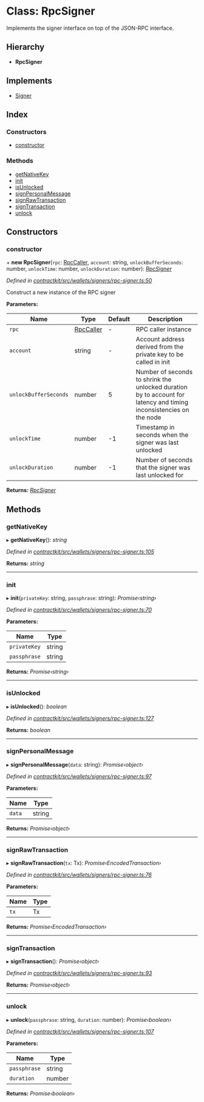 # Class: RpcSigner

Implements the signer interface on top of the JSON-RPC interface.

## Hierarchy

* **RpcSigner**

## Implements

* [Signer](../interfaces/_contractkit_src_wallets_signers_signer_.signer.md)

## Index

### Constructors

* [constructor](_contractkit_src_wallets_signers_rpc_signer_.rpcsigner.md#constructor)

### Methods

* [getNativeKey](_contractkit_src_wallets_signers_rpc_signer_.rpcsigner.md#getnativekey)
* [init](_contractkit_src_wallets_signers_rpc_signer_.rpcsigner.md#init)
* [isUnlocked](_contractkit_src_wallets_signers_rpc_signer_.rpcsigner.md#isunlocked)
* [signPersonalMessage](_contractkit_src_wallets_signers_rpc_signer_.rpcsigner.md#signpersonalmessage)
* [signRawTransaction](_contractkit_src_wallets_signers_rpc_signer_.rpcsigner.md#signrawtransaction)
* [signTransaction](_contractkit_src_wallets_signers_rpc_signer_.rpcsigner.md#signtransaction)
* [unlock](_contractkit_src_wallets_signers_rpc_signer_.rpcsigner.md#unlock)

## Constructors

###  constructor

\+ **new RpcSigner**(`rpc`: [RpcCaller](../interfaces/_contractkit_src_utils_rpc_caller_.rpccaller.md), `account`: string, `unlockBufferSeconds`: number, `unlockTime`: number, `unlockDuration`: number): *[RpcSigner](_contractkit_src_wallets_signers_rpc_signer_.rpcsigner.md)*

*Defined in [contractkit/src/wallets/signers/rpc-signer.ts:50](https://github.com/celo-org/celo-monorepo/blob/master/packages/contractkit/src/wallets/signers/rpc-signer.ts#L50)*

Construct a new instance of the RPC signer

**Parameters:**

Name | Type | Default | Description |
------ | ------ | ------ | ------ |
`rpc` | [RpcCaller](../interfaces/_contractkit_src_utils_rpc_caller_.rpccaller.md) | - | RPC caller instance |
`account` | string | - | Account address derived from the private key to be called in init |
`unlockBufferSeconds` | number | 5 | Number of seconds to shrink the unlocked duration by to account for latency and timing inconsistencies on the node |
`unlockTime` | number | -1 | Timestamp in seconds when the signer was last unlocked |
`unlockDuration` | number | -1 | Number of seconds that the signer was last unlocked for   |

**Returns:** *[RpcSigner](_contractkit_src_wallets_signers_rpc_signer_.rpcsigner.md)*

## Methods

###  getNativeKey

▸ **getNativeKey**(): *string*

*Defined in [contractkit/src/wallets/signers/rpc-signer.ts:105](https://github.com/celo-org/celo-monorepo/blob/master/packages/contractkit/src/wallets/signers/rpc-signer.ts#L105)*

**Returns:** *string*

___

###  init

▸ **init**(`privateKey`: string, `passphrase`: string): *Promise‹string›*

*Defined in [contractkit/src/wallets/signers/rpc-signer.ts:70](https://github.com/celo-org/celo-monorepo/blob/master/packages/contractkit/src/wallets/signers/rpc-signer.ts#L70)*

**Parameters:**

Name | Type |
------ | ------ |
`privateKey` | string |
`passphrase` | string |

**Returns:** *Promise‹string›*

___

###  isUnlocked

▸ **isUnlocked**(): *boolean*

*Defined in [contractkit/src/wallets/signers/rpc-signer.ts:127](https://github.com/celo-org/celo-monorepo/blob/master/packages/contractkit/src/wallets/signers/rpc-signer.ts#L127)*

**Returns:** *boolean*

___

###  signPersonalMessage

▸ **signPersonalMessage**(`data`: string): *Promise‹object›*

*Defined in [contractkit/src/wallets/signers/rpc-signer.ts:97](https://github.com/celo-org/celo-monorepo/blob/master/packages/contractkit/src/wallets/signers/rpc-signer.ts#L97)*

**Parameters:**

Name | Type |
------ | ------ |
`data` | string |

**Returns:** *Promise‹object›*

___

###  signRawTransaction

▸ **signRawTransaction**(`tx`: Tx): *Promise‹EncodedTransaction›*

*Defined in [contractkit/src/wallets/signers/rpc-signer.ts:76](https://github.com/celo-org/celo-monorepo/blob/master/packages/contractkit/src/wallets/signers/rpc-signer.ts#L76)*

**Parameters:**

Name | Type |
------ | ------ |
`tx` | Tx |

**Returns:** *Promise‹EncodedTransaction›*

___

###  signTransaction

▸ **signTransaction**(): *Promise‹object›*

*Defined in [contractkit/src/wallets/signers/rpc-signer.ts:93](https://github.com/celo-org/celo-monorepo/blob/master/packages/contractkit/src/wallets/signers/rpc-signer.ts#L93)*

**Returns:** *Promise‹object›*

___

###  unlock

▸ **unlock**(`passphrase`: string, `duration`: number): *Promise‹boolean›*

*Defined in [contractkit/src/wallets/signers/rpc-signer.ts:107](https://github.com/celo-org/celo-monorepo/blob/master/packages/contractkit/src/wallets/signers/rpc-signer.ts#L107)*

**Parameters:**

Name | Type |
------ | ------ |
`passphrase` | string |
`duration` | number |

**Returns:** *Promise‹boolean›*
